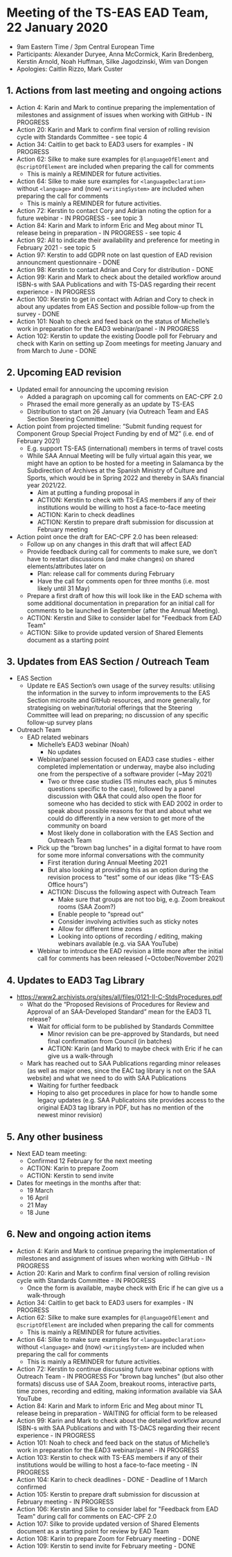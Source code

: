 # Meeting of the TS-EAS EAD Team, 22 January 2020
- 9am Eastern Time / 3pm Central European Time
- Participants: Alexander Duryee, Anna McCormick, Karin Bredenberg, Kerstin Arnold, Noah Huffman, Silke Jagodzinski, Wim van Dongen
- Apologies: Caitlin Rizzo, Mark Custer 

## 1. Actions from last meeting and ongoing actions
- Action 4: Karin and Mark to continue preparing the implementation of milestones and assignment of issues when working with GitHub - IN PROGRESS
- Action 20: Karin and Mark to confirm final version of rolling revision cycle with Standards Committee - see topic 4
- Action 34: Caitlin to get back to EAD3 users for examples - IN PROGRESS
- Action 62: Silke to make sure examples for `@languageOfElement` and `@scriptOfElement` are included when preparing the call for comments
  - This is mainly a REMINDER for future activities.
- Action 64: Silke to make sure examples for `<languageDeclaration>` without `<language>` and (now) `<writingSystem>` are included when preparing the call for comments
  - This is mainly a REMINDER for future activities.
- Action 72: Kerstin to contact Cory and Adrian noting the option for a future webinar - IN PROGRESS - see topic 3
- Action 84: Karin and Mark to inform Eric and Meg about minor TL release being in preparation - IN PROGRESS - see topic 4
- Action 92: All to indicate their availability and preference for meeting in February 2021 - see topic 5
- Action 97: Kerstin to add GDPR note on last question of EAD revision announcment questionnaire - DONE
- Action 98: Kerstin to contact Adrian and Cory for distribution - DONE
- Action 99: Karin and Mark to check about the detailed workflow around ISBN-s with SAA Publications and with TS-DAS regarding their recent experience - IN PROGRESS
- Action 100: Kerstin to get in contact with Adrian and Cory to check in about any updates from EAS Section and possible follow-up from the survey - DONE
- Action 101: Noah to check and feed back on the status of Michelle’s work in preparation for the EAD3 webinar/panel - IN PROGRESS
- Action 102: Kerstin to update the existing Doodle poll for February and check with Karin on setting up Zoom meetings for meeting January and from March to June - DONE

## 2. Upcoming EAD revision
- Updated email for announcing the upcoming revision
  - Added a paragraph on upcoming call for comments on EAC-CPF 2.0
  - Phrased the email more generally as an update by TS-EAS
  - Distribution to start on 26 January (via Outreach Team and EAS Section Steering Committee)
- Action point from projected timeline: “Submit funding request for Component Group Special Project Funding by end of M2” (i.e. end of February 2021)
  - E.g. support TS-EAS (international) members in terms of travel costs
  - While SAA Annual Meeting will be fully virtual again this year, we might have an option to be hosted for a meeting in Salamanca by the Subdirection of Archives at the Spanish Ministry of Culture and Sports, which would be in Spring 2022 and thereby in SAA’s financial year 2021/22.
    - Aim at putting a funding proposal in
    - ACTION: Kerstin to check with TS-EAS members if any of their institutions would be willing to host a face-to-face meeting
    - ACTION: Karin to check deadlines
    - ACTION: Kerstin to prepare draft submission for discussion at February meeting
- Action point once the draft for EAC-CPF 2.0 has been released:
  - Follow up on any changes in this draft that will affect EAD
  - Provide feedback during call for comments to make sure, we don’t have to restart discussions (and make changes) on shared elements/attributes later on
    - Plan: release call for comments during February
    - Have the call for comments open for three months (i.e. most likely until 31 May)
  - Prepare a first draft of how this will look like in the EAD schema with some additional documentation in preparation for an initial call for comments to be launched in September (after the Annual Meeting). 
  - ACTION: Kerstin and Silke to consider label for "Feedback from EAD Team" 
  - ACTION: Silke to provide updated version of Shared Elements document as a starting point

## 3. Updates from EAS Section / Outreach Team
- EAS Section
  - Update re EAS Section’s own usage of the survey results: utilising the information in the survey to inform improvements to the EAS Section microsite and GitHub resources, and more generally, for strategising on webinar/tutorial offerings that the Steering Committee will lead on preparing; no discussion of any specific follow-up survey plans
- Outreach Team
  - EAD related webinars
    - Michelle’s EAD3 webinar (Noah)
      - No updates
    - Webinar/panel session focused on EAD3 case studies - either completed implementation or underway, maybe also including one from the perspective of a software provider (~May 2021)
      - Two or three case studies (15 minutes each, plus 5 minutes questions specific to the case), followed by a panel discussion with Q&A that could also open the floor for someone who has decided to stick with EAD 2002 in order to speak about possible reasons for that and about what we could do differently in a new version to get more of the community on board
      - Most likely done in collaboration with the EAS Section and Outreach Team
    - Pick up the “brown bag lunches” in a digital format to have room for some more informal conversations with the community
      - First iteration during Annual Meeting 2021
      - But also looking at providing this as an option during the revision process to "test" some of our ideas (like “TS-EAS Office hours”)
      - ACTION: Discuss the following aspect with Outreach Team 
        - Make sure that groups are not too big, e.g. Zoom breakout rooms (SAA Zoom?)
        - Enable people to “spread out”
        - Consider involving activities such as sticky notes
        - Allow for different time zones
        - Looking into options of recording / editing, making webinars available (e.g. via SAA YouTube)
     - Webinar to introduce the EAD revision a little more after the initial call for comments has been released (~October/November 2021) 

## 4. Updates to EAD3 Tag Library
- https://www2.archivists.org/sites/all/files/0121-II-C-StdsProcedures.pdf 
  - What do the “Proposed Revisions of Procedures for Review and Approval of an SAA-Developed Standard” mean for the EAD3 TL release?
    - Wait for official form to be published by Standards Committee
      - Minor revision can be pre-approved by Standards, but need final confirmation from Council (in batches)
      - ACTION: Karin (and Mark) to maybe check with Eric if he can give us a walk-through
  - Mark has reached out to SAA Publications regarding minor releases (as well as major ones, since the EAC tag library is not on the SAA website) and what we need to do with SAA Publications
    - Waiting for further feedback
    - Hoping to also get procedures in place for how to handle some legacy updates (e.g. SAA Publicatoins site provides access to the original EAD3 tag library in PDF, but has no mention of the newest minor revision)   

## 5. Any other business
- Next EAD team meeting:
  - Confirmed 12 February for the next meeting
  - ACTION: Karin to prepare Zoom
  - ACTION: Kerstin to send invite
- Dates for meetings in the months after that:
  - 19 March
  - 16 April
  - 21 May
  - 18 June

## 6. New and ongoing action items
- Action 4: Karin and Mark to continue preparing the implementation of milestones and assignment of issues when working with GitHub - IN PROGRESS
- Action 20: Karin and Mark to confirm final version of rolling revision cycle with Standards Committee - IN PROGRESS
  - Once the form is available, maybe check with Eric if he can give us a walk-through
- Action 34: Caitlin to get back to EAD3 users for examples - IN PROGRESS
- Action 62: Silke to make sure examples for `@languageOfElement` and `@scriptOfElement` are included when preparing the call for comments
  - This is mainly a REMINDER for future activities.
- Action 64: Silke to make sure examples for `<languageDeclaration>` without `<language>` and (now) `<writingSystem>` are included when preparing the call for comments
  - This is mainly a REMINDER for future activities.
- Action 72: Kerstin to continue discussing future webinar options with Outreach Team - IN PROGRESS
  For "brown bag lunches" (but also other formats) discuss use of SAA Zoom, breakout rooms, interactive parts, time zones, recording and editing, making information available via SAA YouTube
- Action 84: Karin and Mark to inform Eric and Meg about minor TL release being in preparation - WAITING for official form to be released
- Action 99: Karin and Mark to check about the detailed workflow around ISBN-s with SAA Publications and with TS-DACS regarding their recent experience - IN PROGRESS
- Action 101: Noah to check and feed back on the status of Michelle’s work in preparation for the EAD3 webinar/panel - IN PROGRESS
- Action 103: Kerstin to check with TS-EAS members if any of their institutions would be willing to host a face-to-face meeting - IN PROGRESS
- Action 104: Karin to check deadlines - DONE - Deadline of 1 March confirmed
- Action 105: Kerstin to prepare draft submission for discussion at February meeting - IN PROGRESS
- Action 106: Kerstin and Silke to consider label for "Feedback from EAD Team" during call for comments on EAC-CPF 2.0
- Action 107: Silke to provide updated version of Shared Elements document as a starting point for review by EAD Team
- Action 108: Karin to prepare Zoom for February meeting - DONE
- Action 109: Kerstin to send invite for February meeting - DONE
